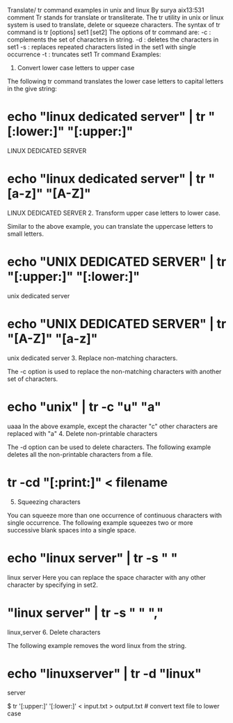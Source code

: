 Translate/ tr command examples in unix and linux
By surya aix13:531 comment
Tr stands for translate or transliterate. The tr utility in unix or linux system is used to translate, delete or squeeze characters. The syntax of tr command is
tr [options] set1 [set2]
The options of tr command are:
-c : complements the set of characters in string.
-d : deletes the characters in set1
-s : replaces repeated characters listed in the set1 with single occurrence
-t : truncates set1
Tr command Examples:

1. Convert lower case letters to upper case

The following tr command translates the lower case letters to capital letters in the give string:
# echo "linux dedicated server" | tr "[:lower:]" "[:upper:]"
LINUX DEDICATED SERVER
# echo "linux dedicated server" | tr "[a-z]" "[A-Z]"
LINUX DEDICATED SERVER
2. Transform upper case letters to lower case.

Similar to the above example, you can translate the uppercase letters to small letters.
# echo "UNIX DEDICATED SERVER" | tr "[:upper:]" "[:lower:]"
unix dedicated server
# echo "UNIX DEDICATED SERVER" | tr "[A-Z]" "[a-z]"
unix dedicated server
3. Replace non-matching characters.

The -c option is used to replace the non-matching characters with another set of characters.
# echo "unix" | tr -c "u" "a"
uaaa
In the above example, except the character "c" other characters are replaced with "a"
4. Delete non-printable characters

The -d option can be used to delete characters. The following example deletes all the non-printable characters from a file.
# tr -cd "[:print:]" < filename
5. Squeezing characters

You can squeeze more than one occurrence of continuous characters with single occurrence. The following example squeezes two or more successive blank spaces into a single space.
# echo "linux    server" | tr -s " "
linux server
Here you can replace the space character with any other character by specifying in set2.
# "linux    server" | tr -s " " ","
linux,server
6. Delete characters

The following example removes the word linux from the string.
# echo "linuxserver" | tr -d "linux"
server



$ tr '[:upper:]' '[:lower:]' < input.txt > output.txt # convert text file to lower case
